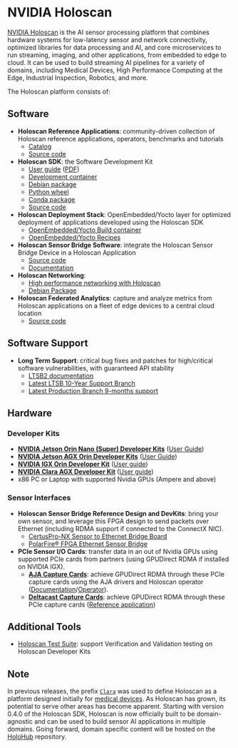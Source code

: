 # NVIDIA Holoscan

[NVIDIA Holoscan](https://developer.nvidia.com/holoscan-sdk) is the AI sensor processing platform that combines hardware systems for low-latency sensor and network connectivity, optimized libraries for data processing and AI, and core microservices to run streaming, imaging, and other applications, from embedded to edge to cloud. It can be used to build streaming AI pipelines for a variety of domains, including Medical Devices, High Performance Computing at the Edge, Industrial Inspection, Robotics, and more.

The Holoscan platform consists of:

## Software

* **Holoscan Reference Applications**: community-driven collection of Holoscan reference applications, operators, benchmarks and tutorials
    * [Catalog](https://nvidia-holoscan.github.io/holohub/)
    * [Source code](https://github.com/nvidia-holoscan/holohub)
* **Holoscan SDK**: the Software Development Kit
    * [User guide](https://docs.nvidia.com/clara-holoscan/sdk-user-guide/index.html) ([PDF](https://developer.nvidia.com/downloads/holoscan-sdk-user-guide))
    * [Development container](https://catalog.ngc.nvidia.com/orgs/nvidia/teams/clara-holoscan/containers/holoscan)
    * [Debian package](https://catalog.ngc.nvidia.com/orgs/nvidia/teams/clara-holoscan/resources/holoscan_dev_deb)
    * [Python wheel](https://pypi.org/project/holoscan)
    * [Conda package](https://anaconda.org/conda-forge/holoscan)
    * [Source code](https://github.com/nvidia-holoscan/holoscan-sdk)
* **Holoscan Deployment Stack**: OpenEmbedded/Yocto layer for optimized deployment of applications developed using the Holoscan SDK
    * [OpenEmbedded/Yocto Build container](https://catalog.ngc.nvidia.com/orgs/nvidia/teams/clara-holoscan/containers/holoscan-oe-builder)
    * [OpenEmbedded/Yocto Recipes](https://github.com/nvidia-holoscan/meta-tegra-holoscan)
* **Holoscan Sensor Bridge Software**: integrate the Holoscan Sensor Bridge Device in a Holoscan Application
    * [Source code](https://github.com/nvidia-holoscan/holoscan-sensor-bridge)
    * [Documentation](https://docs.nvidia.com/holoscan/sensor-bridge/latest)
* **Holoscan Networking**:
    * [High performance networking with Holoscan](https://nvidia-holoscan.github.io/holohub/tutorials/high_performance_networking/)
    * [Debian Package](https://developer.download.nvidia.com/compute/cuda/repos/ubuntu2204/sbsa/holoscan-networking_0.1.0-1_arm64.deb)
* **Holoscan Federated Analytics**: capture and analyze metrics from Holoscan applications on a fleet of edge devices to a central cloud location
    * [Source code](https://github.com/nvidia-holoscan/holoscan-federated-analytics)

## Software Support
* **Long Term Support**: critical bug fixes and patches for high/critical software vulnerabilities, with guaranteed API stability
    * [LTSB2 documentation](https://docs.nvidia.com/holoscan/archive/ltsb-2.0/getting_started.html)
    * [Latest LTSB 10-Year Support Branch](https://catalog.ngc.nvidia.com/orgs/nvidia/collections/long_term_support_branch_2_igx)
    * [Latest Production Branch 9-months support](https://catalog.ngc.nvidia.com/orgs/nvidia/collections/production_branch_october_2024)

## Hardware

### Developer Kits

* [**NVIDIA Jetson Orin Nano (Super) Developer Kits**](https://developer.nvidia.com/embedded/learn/get-started-jetson-orin-nano-devkit) ([User Guide](https://developer.nvidia.com/embedded/learn/jetson-orin-nano-devkit-user-guide/index.html))
* [**NVIDIA Jetson AGX Orin Developer Kits**](https://developer.nvidia.com/embedded/learn/get-started-jetson-agx-orin-devkit) ([User Guide](https://developer.nvidia.com/embedded/learn/jetson-agx-orin-devkit-user-guide/index.html))
* [**NVIDIA IGX Orin Developer Kit**](https://www.nvidia.com/en-us/edge-computing/products/igx/) ([User guide](https://github.com/nvidia-holoscan/holoscan-docs/blob/main/devkits/nvidia-igx-orin/nvidia_igx_orin_user_guide.md))
* [**NVIDIA Clara AGX Developer Kit**](https://www.nvidia.com/en-gb/clara/intelligent-medical-instruments/) ([User guide](https://github.com/nvidia-holoscan/holoscan-docs/blob/main/devkits/clara-agx/clara_agx_user_guide.md))
* x86 PC or Laptop with supported Nvidia GPUs (Ampere and above)

### Sensor Interfaces

* **Holoscan Sensor Bridge Reference Design and DevKits**: bring your own sensor, and leverage this FPGA design to send packets over Ethernet (including RDMA support if connected to the ConnectX NIC).
   * [CertusPro-NX Sensor to Ethernet Bridge Board](https://www.latticesemi.com/products/developmentboardsandkits/certuspro-nx-sensor-to-ethernet-bridge-board)
   * [PolarFire® FPGA Ethernet Sensor Bridge](https://www.microchip.com/en-us/products/fpgas-and-plds/boards-and-kits/ethernet-sensor-bridge)
* **PCIe Sensor I/O Cards**: transfer data in an out of Nvidia GPUs using supported PCIe cards from partners (using GPUDirect RDMA if installed on NVIDIA IGX).
   * [**AJA Capture Cards**](https://www.aja.com/nav/products-desktop-io): achieve GPUDirect RDMA through these PCIe capture cards using the AJA drivers and Holoscan operator ([Documentation](https://docs.nvidia.com/holoscan/sdk-user-guide/aja_setup.html)/[Operator](https://docs.nvidia.com/holoscan/sdk-user-guide/api/cpp/classholoscan_1_1ops_1_1ajasourceop.html)).
   * [**Deltacast Capture Cards**](https://www.deltacast.tv/products/developer-products): achieve GPUDirect RDMA through these PCIe capture cards ([Reference application](https://nvidia-holoscan.github.io/holohub/applications/deltacast_transmitter/?h=deltacast))

## Additional Tools

* [Holoscan Test Suite](https://github.com/nvidia-holoscan/holoscan-test-suite): support Verification and Validation testing on Holoscan Developer Kits

## Note

In previous releases, the prefix [`Clara`](https://developer.nvidia.com/industries/healthcare) was used to define Holoscan as a platform designed initially for [medical devices](https://www.nvidia.com/en-us/clara/developer-kits/). As Holoscan has grown, its potential to serve other areas has become apparent. Starting with version 0.4.0 of the Holoscan SDK, Holoscan is now officially built to be domain-agnostic and can be used to build sensor AI applications in multiple domains. Going forward, domain specific content will be hosted on the [HoloHub](https://github.com/nvidia-holoscan/holohub) repository.
